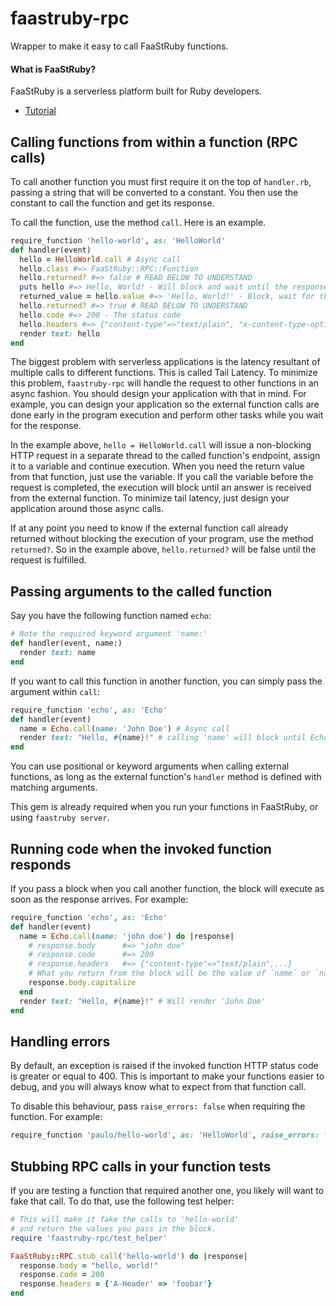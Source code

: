 # faastruby-rpc

Wrapper to make it easy to call FaaStRuby functions.

#### What is FaaStRuby?
FaaStRuby is a serverless platform built for Ruby developers.

* [Tutorial](https://faastruby.io/getting-started)

## Calling functions from within a function (RPC calls)

To call another function you must first require it on the top of `handler.rb`, passing a string that will be converted to a constant. You then use the constant to call the function and get its response.

To call the function, use the method `call`. Here is an example.

```ruby
require_function 'hello-world', as: 'HelloWorld'
def handler(event)
  hello = HelloWorld.call # Async call
  hello.class #=> FaaStRuby::RPC::Function
  hello.returned? #=> false # READ BELOW TO UNDERSTAND
  puts hello #=> Hello, World! - Will block and wait until the response arrives
  returned_value = hello.value #=> 'Hello, World!' - Block, wait for the response and assign to variable 'returned_value'
  hello.returned? #=> true # READ BELOW TO UNDERSTAND
  hello.code #=> 200 - The status code
  hello.headers #=> {"content-type"=>"text/plain", "x-content-type-options"=>"nosniff", "connection"=>"close", "content-length"=>"5"} - The response headers
  render text: hello
end
```
The biggest problem with serverless applications is the latency resultant of multiple calls to different functions. This is called Tail Latency.
To minimize this problem, `faastruby-rpc` will handle the request to other functions in an async fashion.
You should design your application with that in mind. For example, you can design your application so the external function calls are done early in the program execution and perform other tasks while you wait for the response.

In the example above, `hello = HelloWorld.call` will issue a non-blocking HTTP request in a separate thread to the called function's endpoint, assign it to a variable and continue execution. When you need the return value from that function, just use the variable. If you call the variable before the request is completed, the execution will block until an answer is received from the external function. To minimize tail latency, just design your application around those async calls.

If at any point you need to know if the external function call already returned without blocking the execution of your program, use the method `returned?`. So in the example above, `hello.returned?` will be false until the request is fulfilled.

## Passing arguments to the called function

Say you have the following function named `echo`:

```ruby
# Note the required keyword argument 'name:'
def handler(event, name:)
  render text: name
end
```

If you want to call this function in another function, you can simply pass the argument within `call`:

```ruby
require_function 'echo', as: 'Echo'
def handler(event)
  name = Echo.call(name: 'John Doe') # Async call
  render text: "Hello, #{name}!" # calling 'name' will block until Echo returns
end
```
You can use positional or keyword arguments when calling external functions, as long as the external function's `handler` method is defined with matching arguments.

This gem is already required when you run your functions in FaaStRuby, or using `faastruby server`.

## Running code when the invoked function responds
If you pass a block when you call another function, the block will execute as soon as the response arrives. For example:

```ruby
require_function 'echo', as: 'Echo'
def handler(event)
  name = Echo.call(name: 'john doe') do |response|
    # response.body      #=> "john doe"
    # response.code      #=> 200
    # response.headers   #=> {"content-type"=>"text/plain",...}
    # What you return from the block will be the value of `name` or `name.body`
    response.body.capitalize
  end
  render text: "Hello, #{name}!" # Will render 'John Doe'
end
```

## Handling errors

By default, an exception is raised if the invoked function HTTP status code is greater or equal to 400. This is important to make your functions easier to debug, and you will always know what to expect from that function call.

To disable this behaviour, pass `raise_errors: false` when requiring the function. For example:

```ruby
require_function 'paulo/hello-world', as: 'HelloWorld', raise_errors: false
```

## Stubbing RPC calls in your function tests
If you are testing a function that required another one, you likely will want to fake that call. To do that, use the following test helper:

```ruby
# This will make it fake the calls to 'hello-world'
# and return the values you pass in the block.
require 'faastruby-rpc/test_helper'

FaaStRuby::RPC.stub_call('hello-world') do |response|
  response.body = "hello, world!"
  response.code = 200
  response.headers = {'A-Header' => 'foobar'}
end
```
